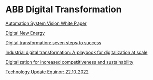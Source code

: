# ABB Digital Transformation

[Automation System Vision White Paper](ABB%20Digital%20Transformation%205e0ec30dd75e4c72980c1fe3573b52b0/Automation%20System%20Vision%20White%20Paper%20adfeb253fbbe4310b7c45732cb0828e4.md)

[Digital New Energy](ABB%20Digital%20Transformation%205e0ec30dd75e4c72980c1fe3573b52b0/Digital%20New%20Energy%20eb7b2f64bd1d477aa22af5b0ede3ce55.md)

[Digital transformation:
seven steps to success](ABB%20Digital%20Transformation%205e0ec30dd75e4c72980c1fe3573b52b0/Digital%20transformation%20seven%20steps%20to%20success%208791f5358d14487cadf49efd0524b483.md)

[Industrial digital transformation: A playbook for digitalization at scale](ABB%20Digital%20Transformation%205e0ec30dd75e4c72980c1fe3573b52b0/Industrial%20digital%20transformation%20A%20playbook%20for%20d%20fd8e483f19e245ac99235cd94a663876.md)

[Digitalization for increased competitiveness and sustainability
](ABB%20Digital%20Transformation%205e0ec30dd75e4c72980c1fe3573b52b0/Digitalization%20for%20increased%20competitiveness%20and%20s%201f49e2fc9a9a40a7aff50b4438b59e36.md)

[Technology Update Equinor: 22.10.2022](ABB%20Digital%20Transformation%205e0ec30dd75e4c72980c1fe3573b52b0/Technology%20Update%20Equinor%2022%2010%202022%2063593b6402834dc48c8a36d3c39e512a.md)